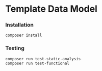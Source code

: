 # Template Data Model

###  Installation
```
composer install
```
###  Testing

```
composer run test-static-analysis
composer run test-functional
```
